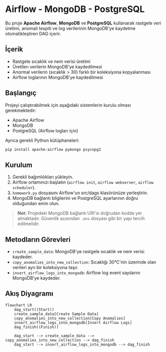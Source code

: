 # Airflow - MongoDB - PostgreSQL

Bu proje **Apache Airflow**, **MongoDB** ve **PostgreSQL** kullanarak rastgele veri üretimi, anomali tespiti ve log verilerinin MongoDB'ye kaydetme otomatikleştiren DAG içerir.

## İçerik

- Rastgele sıcaklık ve nem verisi üretimi
- Üretilen verilerin MongoDB'ye kaydedilmesi
- Anormal verilerin (sıcaklık > 30) farklı bir koleksiyona kopyalanması
- Airflow loglarının MongoDB'ye kaydedilmesi

## Başlangıç

Projeyi çalıştırabilmek için aşağıdaki sistemlerin kurulu olması gerekmektedir:

- Apache Airflow
- MongoDB
- PostgreSQL (Airflow logları için)

Ayrıca gerekli Python kütüphaneleri:

```bash
pip install apache-airflow pymongo psycopg2
```

## Kurulum

1. Gerekli bağımlılıkları yükleyin.
2. Airflow ortamınızı başlatın (`airflow init`, `airflow webserver`, `airflow scheduler`).
3. `homework.py` dosyasını Airflow'un src/dags klasörünüze yerleştirin.
4. MongoDB bağlantı bilgilerini ve PostgreSQL ayarlarının doğru olduğundan emin olun.

> **Not:** Projedeki MongoDB bağlantı URI'si doğrudan kodda yer almaktadır. Güvenlik açısından `.env` dosyası gibi bir yapı tercih edilmelidir.

## Metodların Görevleri

- `create_sample_data`: MongoDB'ye rastgele sıcaklık ve nem verisi kaydeder.
- `copy_anomalies_into_new_collection`: Sıcaklığı 30°C'nin üzerinde olan verileri ayrı bir koleksiyona taşır.
- `insert_airflow_logs_into_mongodb`: Airflow log event sayılarını MongoDB'ye kaydeder.

## Akış Diyagramı

```mermaid
flowchart LR
    dag_start((Start))
    create_sample_data[Create Sample Data]
    copy_anomalies_into_new_collection[Copy Anomalies]
    insert_airflow_logs_into_mongodb[Insert Airflow Logs]
    dag_finish((Finish))
    
    dag_start --> create_sample_data --> copy_anomalies_into_new_collection --> dag_finish
    dag_start --> insert_airflow_logs_into_mongodb --> dag_finish
```
